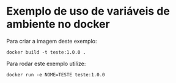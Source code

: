# Exemplo de uso de variáveis de ambiente no docker


Para criar a imagem deste exemplo:

```
docker build -t teste:1.0.0 .
```

Para rodar este exemplo utilize:

```
docker run -e NOME=TESTE teste:1.0.0
```
